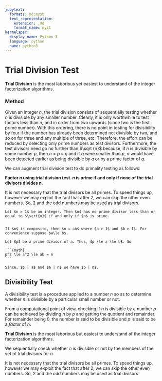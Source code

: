 ```yaml
---
jupytext:
  formats: md:myst
  text_representation:
    extension: .md
    format_name: myst
kernelspec:
  display_name: Python 3
  language: python
  name: python3
---
```


# Trial Division Test

**Trial Division** is the most laborious yet easiest to understand of the integer factorization algorithms.

### Method

Given an integer $n$, the trial division consists of sequentially testing whether $n$ is divisible by any smaller number. Clearly, it is only worthwhile to test factors less than $n$, and in order from two upwards (since two is the first prime number). With this ordering, there is no point in testing for divisibility by four if the number has already been determined not divisible by two, and so on for three and any multiple of three, etc. Therefore, the effort can be reduced by selecting only prime numbers as test divisors. Furthermore, the test divisors need go no further than $\sqrt {n}$ because, if $n$ is divisible by some number $p$, then $n = p \times q$ and if $q$ were smaller than $p$, $n$ would have been detected earlier as being divisible by $q$ or by a prime factor of $q$.

We can augment trial division test to do primality testing as follows: 

**Factor $n$ using trial division test. $n$ is prime if and only if none of the trial divisors divides n.**


It is not necessary that the trial divisors be all primes. To speed things up, however we may exploit the fact that after 2, we can skip the other even numbers. So, 2 and the odd numbers may be used as trial divisors.



<!-- An integer n is composite if n > 1 and n is not
prime. (The number 1 is considered neither prime nor composite.) Thus,
an integer n is composite if and only if it admits a nontrivial factorization
n = ab, where a, b are integers, each strictly between 1 and n. Though the
definition of primality is exquisitely simple, the resulting sequence 2, 3, 5, 7,...
of primes will be the highly nontrivial collective object of our attention. The
wonderful properties, known results, and open conjectures pertaining to the
primes are manifold. We shall cover some of what we believe to be theoretically
interesting, aesthetic, and practical aspects of the primes. Along the way,
we also address the essential problem of factorization of composites, a field
inextricably entwined with the study of the primes themselves.
In the remainder of this chapter we shall introduce our cast of characters,
the primes themselves, and some of the lore that surrounds them. -->

```{prf:theorem}
Let $n > 1$ be an integer. Then $n$ has no prime divisor less than or equal to $\sqrt{n}$ if and only if $n$ is prime.
```

`````{prf:proof}

If $n$ is composite, then $n = ab$ where $a > 1$ and $b > 1$. For convenience suppose $a\le b$. 

Let $p$ be a prime divisor of a. Thus, $p \le a \le b$. So

```{math}
p^2 \le a^2 \le ab = n
```

Since, $p | a$ and $a | n$ we have $p | n$.
`````

## Divisibility Test

A divisibility test is a procedure applied to a number $n$ so as to determine whether $n$ is divisible by a particular small number or not. 

From a computational point of view, checking if $n$ is divisible by a number $p$ can be achieved by dividing $n$ by $p$ and getting the quotient and remainder. For remainder being 0, the number is said to be divisible and $p$ is said to be a *factor* of $n$.

**Trial Division** is the most laborious but easiest to understand of the integer factorization algorithms.

We sequentially check whether *n* is divisible or not by the members of the set of trial divisors for *n*. 
 <!--TODO: FIXME:  -->

It is not necessary that the trial divisors be all primes. To speed things up, however we may exploit the fact that after 2, we can skip the other even numbers. So, 2 and the odd numbers may be used as trial divisors.